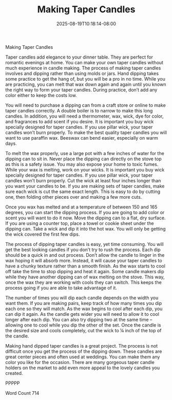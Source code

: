 ﻿---
title: "Making Taper Candles"
date: 2025-08-19T10:18:14-08:00
description: "Candle Making txt Tips for Web Success"
featured_image: "/images/Candle Making txt.jpg"
tags: ["Candle Making txt"]
---

Making Taper Candles

Taper candles add elegance to your dinner table. They are perfect for romantic evenings at home. You can make your own taper candles without much experience in candle making. The process of making taper candles involves and dipping rather than using molds or jars. Hand dipping takes some practice to get the hang of, but you will be a pro in no time. While you are practicing, you can melt that wax down again and again until you known the right way to form your taper candles. During practice, don’t add any color either to keep the costs low.

You will need to purchase a dipping can from a craft store or online to make taper candles correctly. A double boiler is to narrow to make this long candles. In addition, you will need a thermometer, wax, wick, dye for color, and fragrances to add scent if you desire. It is important you buy wick specially designed for taper candles. If you use pillar wick, your taper candles won’t burn properly. To make the best quality taper candles you will want to use paraffin wax. Beeswax can bend easier, especially on warm days. 

To melt the wax properly, use a large pot with a few inches of water for the dipping can to sit in. Never place the dipping can directly on the stove top as this is a safety issue. You may also expose your home to toxic fumes. While your wax is melting, work on your wicks. It is important you buy wick specially designed for taper candles. If you use pillar wick, your taper candles won’t burn properly. Cut the wick at least four inches longer than you want your candles to be. If you are making sets of taper candles, make sure each wick is cut the same exact length. This is easy to do by cutting one, then folding other pieces over and making a few more cuts. 

Once you wax has melted and at a temperature of between 150 and 165 degrees, you can start the dipping process. If you are going to add color or scent you will want to do it now. Move the dipping can to a flat, dry surface. If you are using a counter top, place a towel or cookie sheet under the dipping can. Take a wick and dip it into the hot wax. You will only be getting the wick covered the first few dips.

The process of dipping taper candles is easy, yet time consuming. You will get the best looking candles if you don’t try to rush the process. Each dip should be a quick in and out process. Don’t allow the candle to linger in the wax hoping it will absorb more. Instead, it will cause your taper candles to have a chunky texture rather than a smooth finish. As the wax starts to cool off take the time to stop dipping and heat it again. Some candle makers dip while they have another dipping can of wax melting on the stove. This way, once the wax they are working with cools they can switch. This keeps the process going if you are able to take advantage of it.

The number of times you will dip each candle depends on the width you want them. If you are making pairs, keep track of how many times you dip each one so they will match. As the wax begins to cool after each dip, you can dip it again. As the candle gets wider you will need to allow it to cool longer after each dip. You can also try dipping two at the same time – allowing one to cool while you dip the other of the set. Once the candle is the desired size and cools completely, cut the wick to ¼ inch of the top of the candle. 

Making hand dipped taper candles is a great project. The process is not difficult once you get the process of the dipping down. These candles are great center pieces and often used at weddings. You can make them any color you like for the occasion. There are many gorgeous taper candle holders on the market to add even more appeal to the lovely candles you created. 

PPPPP

Word Count 714

